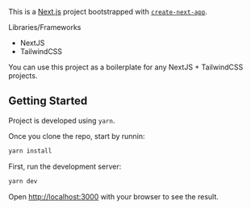 This is a [Next.js](https://nextjs.org/) project bootstrapped with [`create-next-app`](https://github.com/vercel/next.js/tree/canary/packages/create-next-app).

Libraries/Frameworks
- NextJS
- TailwindCSS

You can use this project as a boilerplate for any NextJS + TailwindCSS projects.

## Getting Started

Project is developed using `yarn`.  

Once you clone the repo, start by runnin:

```bash
yarn install
```

First, run the development server:

```bash
yarn dev
```

Open [http://localhost:3000](http://localhost:3000) with your browser to see the result.